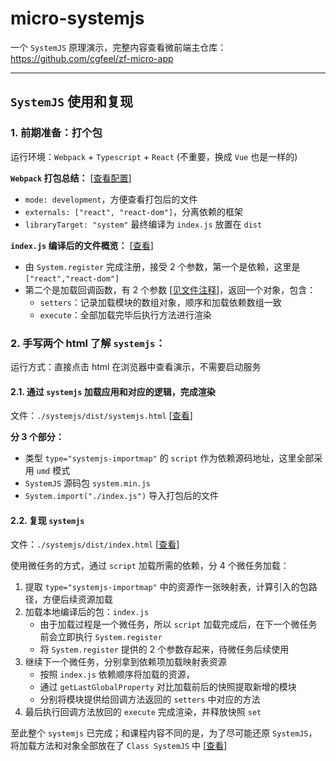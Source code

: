 # micro-systemjs

一个 `SystemJS` 原理演示，完整内容查看微前端主仓库：https://github.com/cgfeel/zf-micro-app

---

## `SystemJS` 使用和复现

### 1. 前期准备：打个包

运行环境：`Webpack` + `Typescript` + `React` (不重要，换成 `Vue` 也是一样的)

**`Webpack` 打包总结：** [[查看配置](https://github.com/cgfeel/micro-systemjs/blob/main/webpack.config.js)]

- `mode: development`，方便查看打包后的文件
- `externals: ["react", "react-dom"]`，分离依赖的框架
- `libraryTarget: "system"` 最终编译为 `index.js` 放置在 `dist`

**`index.js` 编译后的文件概览：** [[查看](https://github.com/cgfeel/micro-systemjs/blob/main/dist/index.js)]

- 由 `System.register` 完成注册，接受 2 个参数，第一个是依赖，这里是 `["react","react-dom"]`
- 第二个是加载回调函数，有 2 个参数 [[见文件注释](https://github.com/cgfeel/micro-systemjs/blob/main/dist/index.html#L44)]，返回一个对象，包含：
  - `setters`：记录加载模块的数组对象，顺序和加载依赖数组一致
  - `execute`：全部加载完毕后执行方法进行渲染

### 2. 手写两个 html 了解 `systemjs`：

运行方式：直接点击 html 在浏览器中查看演示，不需要启动服务

#### 2.1. 通过 `systemjs` 加载应用和对应的逻辑，完成渲染

文件：`./systemjs/dist/systemjs.html` [[查看](https://github.com/cgfeel/micro-systemjs/blob/main/dist/systemjs.html)]

**分 3 个部分：**

- 类型 `type="systemjs-importmap"` 的 `script` 作为依赖源码地址，这里全部采用 `umd` 模式
- `SystemJS` 源码包 `system.min.js`
- `System.import("./index.js")` 导入打包后的文件

#### 2.2. 复现 `systemjs`

文件：`./systemjs/dist/index.html` [[查看](https://github.com/cgfeel/micro-systemjs/blob/main/dist/index.html)]

使用微任务的方式，通过 `script` 加载所需的依赖，分 4 个微任务加载：

1. 提取 `type="systemjs-importmap"` 中的资源作一张映射表，计算引入的包路径，方便后续资源加载
2. 加载本地编译后的包：`index.js`
   - 由于加载过程是一个微任务，所以 `script` 加载完成后，在下一个微任务前会立即执行 `System.register`
   - 将 `System.register` 提供的 2 个参数存起来，待微任务后续使用
3. 继续下一个微任务，分别拿到依赖项加载映射表资源
   - 按照 `index.js` 依赖顺序将加载的资源，
   - 通过 `getLastGlobalProperty` 对比加载前后的快照提取新增的模块
   - 分别将模块提供给回调方法返回的 `setters` 中对应的方法
4. 最后执行回调方法放回的 `execute` 完成渲染，并释放快照 `set`

至此整个 `systemjs` 已完成；和课程内容不同的是，为了尽可能还原 `SystemJS`，将加载方法和对象全部放在了 `Class SystemJS` 中 [[查看](https://github.com/cgfeel/micro-systemjs/blob/main/dist/index.html)]
